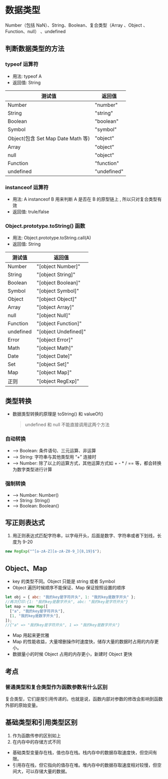 <!--
 * @Author: 鱼小柔
 * @Date: 2020-11-07 18:16:35
 * @LastEditors: your name
 * @LastEditTime: 2021-06-06 11:14:03
 * @Description: file content
-->

# 数据类型

Number（包括 NaN）、String、Boolean、复合类型（Array 、Object 、Function、null） 、undefined

## 判断数据类型的方法

### typeof 运算符

- 用法: typeof A
- 返回值: String

| 测试值                            | 返回值      |
| --------------------------------- | ----------- |
| Number                            | "number"    |
| String                            | "string"    |
| Boolean                           | "boolean"   |
| Symbol                            | "symbol"    |
| Object(包含 Set Map Date Math 等) | "object"    |
| Array                             | "object"    |
| null                              | "object"    |
| Function                          | "function"  |
| undefined                         | "undefined" |

### instanceof 运算符

- 用法: A instanceof B
  用来判断 A 是否在 B 的原型链上 , 所以只对复合类型有效
- 返回值: trule/false

### Object.prototype.toString() 函数

- 用法: Object.prototype.toString.call(A)
- 返回值: String

| 测试值    | 返回值               |
| --------- | -------------------- |
| Number    | "[object Number]"    |
| String    | "[object String]"    |
| Boolean   | "[object Boolean]"   |
| Symbol    | "[object Symbol]"    |
| Object    | "[object Object]"    |
| Array     | "[object Array]"     |
| null      | "[object Null]"      |
| Function  | "[object Function]"  |
| undefined | "[object Undefined]" |
| Error     | "[object Error]"     |
| Math      | "[object Math]"      |
| Date      | "[object Date]"      |
| Set       | "[object Set]"       |
| Map       | "[object Map]"       |
| 正则      | "[object RegExp]"    |

## 类型转换

- 数据类型转换的原理是 toString() 和 valueOf()
  > undefined 和 null 不能直接调用这两个方法

### 自动转换

- ——> Boolean:
  条件语句、三元运算、非运算
- ——> String:
  字符串与其他类型用 “+” 连接时
- ——> Number:
  除了以上的运算方式，其他运算方式如 + - \* / == 等，都会转换为数字类型进行计算

### 强制转换

- ——> Number:
  Number()
- ——> String:
  String()
- ——> Boolean:
  Boolean()

## 写正则表达式

1. 用正则表达式匹配字符串，以字母开头，后面是数字、字符串或者下划线，长度为 9-20

```js
new RegExp("^[a-zA-Z][a-zA-Z0-9_]{8,19}$");
```

## Object、Map

- key 的类型不同。Object 只能是 string 或者 Symbol
- Object 遍历时候顺序不能保证、Map 保证按照设置的顺序

```js
let obj = { abc: "我的key是字符开头", 1: "我的key是数字开头" };
//再次打印:{1: "我的key是数字开头", abc: "我的key是字符开头"}
let map = new Map([
  ["a", "我的key是字符开头"],
  [1, "我的key是数字开头"],
]);
//{"a" => "我的key是字符开头", 1 => "我的key是数字开头"}
```

- Map 用起来更优雅
- Map 的性能收益，大量增删操作时速度快，储存大量的数据时占用的内存更小。
- 数据量小的时候 Object 占用的内存更小，新建时 Object 更快

## 考点

### 普通类型和复合类型作为函数参数有什么区别

复合类型，它们是按引用传递的。也就是说，函数内部对参数的修改会影响到函数外部的原始变量。

## 基础类型和引用类型区别

1. 作为函数传参的区别如上
2. 在内存中的存储方式不同

- 基础类型变量存在栈，值也存在栈。栈内存中的数据存取速度快，但空间有限。
- 引用存在栈，但它指向的值存在堆。堆内存中的数据存取速度相对较慢，但空间大，可以存储大量的数据。
